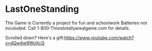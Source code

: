 # LastOneStanding
The Game is Currently a project for fun and schoolwork
Batteries not inculuded.
Call 1-800-Thisistotallyarealgame.com for details.















Scrolled down? Here's a gift:https://www.youtube.com/watch?v=dQw4w9WgXcQ
